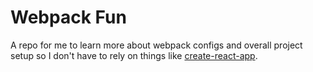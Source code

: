 # Webpack Fun

A repo for me to learn more about webpack configs and overall project setup so I don't have to rely on things like [create-react-app](https://github.com/facebook/create-react-app).
